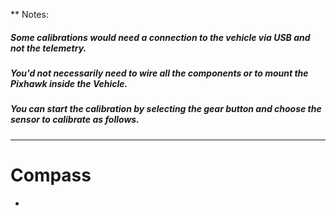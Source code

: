 ** Notes: 
##### Some calibrations would need a connection to the vehicle via USB and not the telemetry.
##### You'd not necessarily need to wire all the components or to mount the Pixhawk inside the Vehicle.
##### You can start the calibration by selecting the gear button and choose the sensor to calibrate as follows.
----------------------------------------------------------------------------------------------
# Compass
  * 
